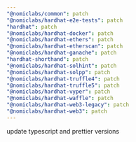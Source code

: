 ```yaml
---
"@nomiclabs/common": patch
"@nomiclabs/hardhat-e2e-tests": patch
"hardhat": patch
"@nomiclabs/hardhat-docker": patch
"@nomiclabs/hardhat-ethers": patch
"@nomiclabs/hardhat-etherscan": patch
"@nomiclabs/hardhat-ganache": patch
"hardhat-shorthand": patch
"@nomiclabs/hardhat-solhint": patch
"@nomiclabs/hardhat-solpp": patch
"@nomiclabs/hardhat-truffle4": patch
"@nomiclabs/hardhat-truffle5": patch
"@nomiclabs/hardhat-vyper": patch
"@nomiclabs/hardhat-waffle": patch
"@nomiclabs/hardhat-web3-legacy": patch
"@nomiclabs/hardhat-web3": patch
---
```


update typescript and prettier versions
